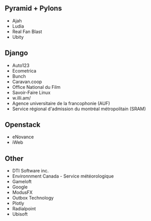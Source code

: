 ## Pyramid + Pylons

* Ajah
* Ludia
* Real Fan Blast
* Ubity

## Django

* Auto123
* Ecometrica
* Bunch
* Caravan.coop
* Office National du Film
* Savoir-Faire Linux
* w.illi.am/
* Agence universitaire de la francophonie (AUF)
* Service régional d'admission du montréal métropolitain (SRAM)

## Openstack

* eNovance
* iWeb

## Other

* DTI Software inc.
* Environnment Canada - Service météorologique
* Gameloft
* Google
* ModusFX
* Outbox Technology
* Plotly
* Radialpoint
* Ubisoft
